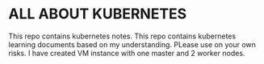 # ALL ABOUT KUBERNETES
This repo contains kubernetes notes.
This repo contains kubernetes learning documents based on my understanding. PLease use on your own risks.
I have created VM instance with one master and 2 worker nodes.


